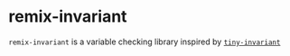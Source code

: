 # remix-invariant

`remix-invariant` is a variable checking library inspired by [`tiny-invariant`](https://github.com/alexreardon/tiny-invariant)

